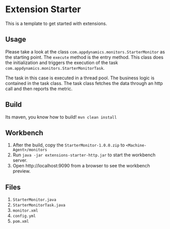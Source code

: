 # Extension Starter
 This is a template to get started with extensions.
 
## Usage
 Please take a look at the class `com.appdynamics.monitors.StarterMonitor` as the starting point.
 The `execute` method is the entry method.  This class does the initialization and triggers the execution
 of the task `com.appdynamics.monitors.StarterMonitorTask`. 
 
 The task in this case is executed in a thread pool. The business logic is contained in the task class. 
 The task class fetches the data through an http call and then reports the metric.  
  
## Build
 Its maven, you know how to build!
 `mvn clean install`

## Workbench 
 1. After the build, copy the `StarterMonitor-1.0.0.zip` to `<Machine-Agent>/monitors`
 2. Run `java -jar extensions-starter-http.jar` to start the workbench server.
 3. Open http://localhost:9090 from a browser to see the workbench preview.
 
## Files
  1. `StarterMonitor.java`
  2. `StarterMonitorTask.java`
  3. `monitor.xml`
  4. `config.yml`
  5. `pom.xml`
  
